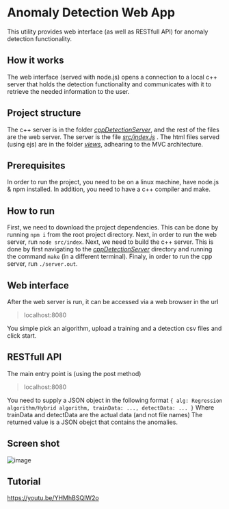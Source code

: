# Anomaly Detection Web App
This utility provides web interface (as well as RESTfull API) for anomaly detection functionality.

## How it works
The web interface (served with node.js) opens a connection to a local c++ server that holds the detection functionality and communicates with it to retrieve the needed information to the user.

## Project structure
The c++ server is in the folder *<u>cppDetectionServer</u>*, and the rest of the files are the web server.  The server is the file *<u>src/index.js</u>* . The html files served (using ejs) are in the folder *<u>views</u>*, adhearing to the MVC architecture.

## Prerequisites
In order to run the project, you need to be on a linux machine, have node.js & npm installed. In addition, you need to have a c++ compiler and make.

## How to run
First, we need to download the project dependencies. This can be done by running `npm i` from the root project directory. Next, in order to run the web server, run `node src/index`.
Next, we need to build the c++ server. This is done by first navigating to the *<u>cppDetectionServer</u>* directory and running the command `make` (in a different terminal). Finaly, in order to run the cpp server, run `./server.out`.

## Web interface
After the web server is run, it can be accessed via a web browser in the url
> localhost:8080

You simple pick an algorithm, upload a training and a detection csv files and click start.

## RESTfull API
The main entry point is (using the post method)
> localhost:8080

You need to supply a JSON object in the following format
`{
       alg: Regression algorithm/Hybrid algorithm,
       trainData: ...,
       detectData: ...
  }`
  Where trainData and detectData are the actual data (and not file names)
  The returned value is a JSON obejct that contains the anomalies.
  
## Screen shot
![image](https://user-images.githubusercontent.com/56509308/120115595-0a29e780-c18d-11eb-8b0c-d37a9f46c394.png)

## Tutorial
https://youtu.be/YHMhBSQIW2o

